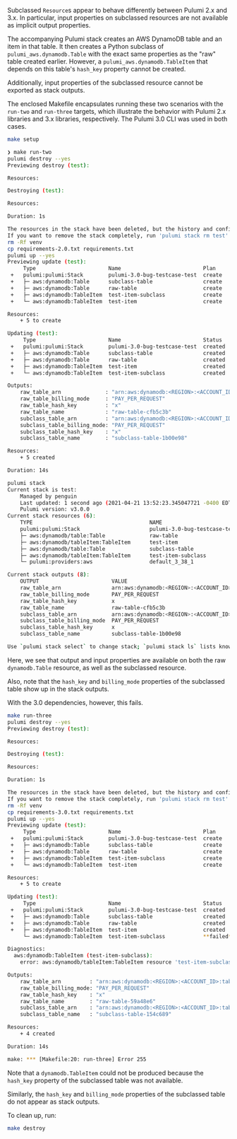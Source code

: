 Subclassed `Resource`s appear to behave differently between Pulumi 2.x
and 3.x. In particular, input properties on subclassed resources are
not available as implicit output properties.

The accompanying Pulumi stack creates an AWS DynamoDB table and an
item in that table. It then creates a Python subclass of
`pulumi_aws.dynamodb.Table` with the exact same properties as the
"raw" table created earlier. However, a
`pulumi_aws.dynamodb.TableItem` that depends on this table's
`hash_key` property cannot be created.

Additionally, input properties of the subclassed resource cannot be
exported as stack outputs.

The enclosed Makefile encapsulates running these two scenarios with
the `run-two` and `run-three` targets, which illustrate the behavior
with Pulumi 2.x libraries and 3.x libraries, respectively. The Pulumi
3.0 CLI was used in both cases.

```sh
make setup
```

```sh
❯ make run-two
pulumi destroy --yes
Previewing destroy (test):

Resources:

Destroying (test):

Resources:

Duration: 1s

The resources in the stack have been deleted, but the history and configuration associated with the stack are still maintained.
If you want to remove the stack completely, run 'pulumi stack rm test'.
rm -Rf venv
cp requirements-2.0.txt requirements.txt
pulumi up --yes
Previewing update (test):
     Type                       Name                          Plan
 +   pulumi:pulumi:Stack        pulumi-3.0-bug-testcase-test  create
 +   ├─ aws:dynamodb:Table      subclass-table                create
 +   ├─ aws:dynamodb:Table      raw-table                     create
 +   ├─ aws:dynamodb:TableItem  test-item-subclass            create
 +   └─ aws:dynamodb:TableItem  test-item                     create

Resources:
    + 5 to create

Updating (test):
     Type                       Name                          Status
 +   pulumi:pulumi:Stack        pulumi-3.0-bug-testcase-test  created
 +   ├─ aws:dynamodb:Table      subclass-table                created
 +   ├─ aws:dynamodb:Table      raw-table                     created
 +   ├─ aws:dynamodb:TableItem  test-item                     created
 +   └─ aws:dynamodb:TableItem  test-item-subclass            created

Outputs:
    raw_table_arn              : "arn:aws:dynamodb:<REGION>:<ACCOUNT_ID>:table/raw-table-cfb5c3b"
    raw_table_billing_mode     : "PAY_PER_REQUEST"
    raw_table_hash_key         : "x"
    raw_table_name             : "raw-table-cfb5c3b"
    subclass_table_arn         : "arn:aws:dynamodb:<REGION>:<ACCOUNT_ID>:table/subclass-table-1b00e98"
    subclass_table_billing_mode: "PAY_PER_REQUEST"
    subclass_table_hash_key    : "x"
    subclass_table_name        : "subclass-table-1b00e98"

Resources:
    + 5 created

Duration: 14s

pulumi stack
Current stack is test:
    Managed by penguin
    Last updated: 1 second ago (2021-04-21 13:52:23.345047721 -0400 EDT)
    Pulumi version: v3.0.0
Current stack resources (6):
    TYPE                                     NAME
    pulumi:pulumi:Stack                      pulumi-3.0-bug-testcase-test
    ├─ aws:dynamodb/table:Table              raw-table
    ├─ aws:dynamodb/tableItem:TableItem      test-item
    ├─ aws:dynamodb/table:Table              subclass-table
    ├─ aws:dynamodb/tableItem:TableItem      test-item-subclass
    └─ pulumi:providers:aws                  default_3_38_1

Current stack outputs (8):
    OUTPUT                       VALUE
    raw_table_arn                arn:aws:dynamodb:<REGION>:<ACCOUNT_ID>:table/raw-table-cfb5c3b
    raw_table_billing_mode       PAY_PER_REQUEST
    raw_table_hash_key           x
    raw_table_name               raw-table-cfb5c3b
    subclass_table_arn           arn:aws:dynamodb:<REGION>:<ACCOUNT_ID>:table/subclass-table-1b00e98
    subclass_table_billing_mode  PAY_PER_REQUEST
    subclass_table_hash_key      x
    subclass_table_name          subclass-table-1b00e98

Use `pulumi stack select` to change stack; `pulumi stack ls` lists known ones
```

Here, we see that output and input properties are available on both
the raw `dynamodb.Table` resource, as well as the subclassed resource.

Also, note that the `hash_key` and `billing_mode` properties of the
subclassed table show up in the stack outputs.

With the 3.0 dependencies, however, this fails.

```sh
make run-three
pulumi destroy --yes
Previewing destroy (test):

Resources:

Destroying (test):

Resources:

Duration: 1s

The resources in the stack have been deleted, but the history and configuration associated with the stack are still maintained.
If you want to remove the stack completely, run 'pulumi stack rm test'.
rm -Rf venv
cp requirements-3.0.txt requirements.txt
pulumi up --yes
Previewing update (test):
     Type                       Name                          Plan
 +   pulumi:pulumi:Stack        pulumi-3.0-bug-testcase-test  create
 +   ├─ aws:dynamodb:Table      subclass-table                create
 +   ├─ aws:dynamodb:Table      raw-table                     create
 +   ├─ aws:dynamodb:TableItem  test-item-subclass            create
 +   └─ aws:dynamodb:TableItem  test-item                     create

Resources:
    + 5 to create

Updating (test):
     Type                       Name                          Status         Info
 +   pulumi:pulumi:Stack        pulumi-3.0-bug-testcase-test  created
 +   ├─ aws:dynamodb:Table      subclass-table                created
 +   ├─ aws:dynamodb:Table      raw-table                     created
 +   ├─ aws:dynamodb:TableItem  test-item                     created
     └─ aws:dynamodb:TableItem  test-item-subclass            **failed**     1 error

Diagnostics:
  aws:dynamodb:TableItem (test-item-subclass):
    error: aws:dynamodb/tableItem:TableItem resource 'test-item-subclass' has a problem: Missing required argument: The argument "hash_key" is required, but no definition was found.. Examine values at 'TableItem.HashKey'.

Outputs:
    raw_table_arn         : "arn:aws:dynamodb:<REGION>:<ACCOUNT_ID>:table/raw-table-59a48e6"
    raw_table_billing_mode: "PAY_PER_REQUEST"
    raw_table_hash_key    : "x"
    raw_table_name        : "raw-table-59a48e6"
    subclass_table_arn    : "arn:aws:dynamodb:<REGION>:<ACCOUNT_ID>:table/subclass-table-154c689"
    subclass_table_name   : "subclass-table-154c689"

Resources:
    + 4 created

Duration: 14s

make: *** [Makefile:20: run-three] Error 255
```

Note that a `dynamodb.TableItem` could not be produced because the
`hash_key` property of the subclassed table was not available.

Similarly, the `hash_key` and `billing_mode` properties of the
subclassed table do not appear as stack outputs.


To clean up, run:

```sh
make destroy
```
